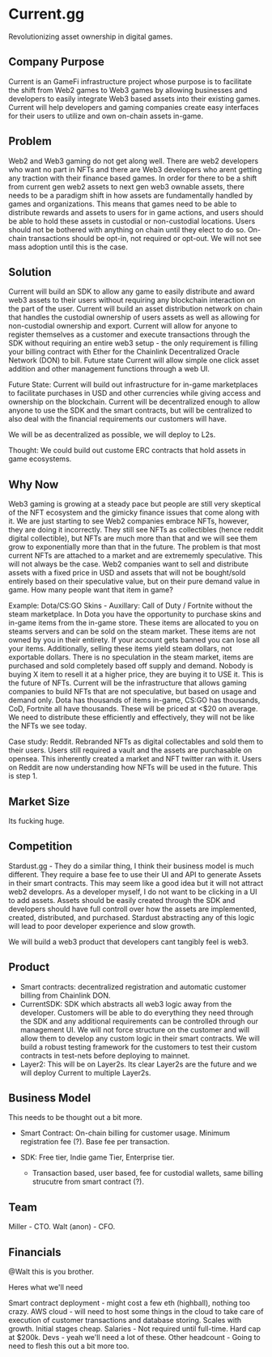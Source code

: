 # Current.gg

Revolutionizing asset ownership in digital games.

## Company Purpose

Current is an GameFi infrastructure project whose purpose is to facilitate the shift from Web2 games to Web3 games by allowing businesses and developers to easily integrate Web3 based assets into their existing games. Current will help developers and gaming companies create easy interfaces for their users to utilize and own on-chain assets in-game.

## Problem

Web2 and Web3 gaming do not get along well. There are web2 developers who want no part in NFTs and there are Web3 developers who arent getting any traction with their finance based games. In order for there to be a shift from current gen web2 assets to next gen web3 ownable assets, there needs to be a paradigm shift in how assets are fundamentally handled by games and organizations. This means that games need to be able to distribute rewards and assets to users for in game actions, and users should be able to hold these assets in custodial or non-custodial locations. Users should not be bothered with anything on chain until they elect to do so. On-chain transactions should be opt-in, not required or opt-out. We will not see mass adoption until this is the case.

## Solution

Current will build an SDK to allow any game to easily distribute and award web3 assets to their users without requiring any blockchain interaction on the part of the user. Current will build an asset distribution network on chain that handles the custodial ownership of users assets as well as allowing for non-custodial ownership and export. Current will allow for anyone to register themselves as a customer and execute transactions through the SDK without requiring an entire web3 setup - the only requirement is filling your billing contract with Ether for the Chainlink Decentralized Oracle Network (DON) to bill. Future state Current will allow simple one click asset addition and other management functions through a web UI.

Future State: Current will build out infrastructure for in-game marketplaces to facilitate purchases in USD and other currencies while giving access and ownership on the blockchain. Current will be decentralized enough to allow anyone to use the SDK and the smart contracts, but will be centralized to also deal with the financial requirements our customers will have.

We will be as decentralized as possible, we will deploy to L2s.

Thought: We could build out custome ERC contracts that hold assets in game ecosystems.

## Why Now

Web3 gaming is growing at a steady pace but people are still very skeptical of the NFT ecosystem and the gimicky finance issues that come along with it. We are just starting to see Web2 companies embrace NFTs, however, they are doing it incorrectly. They still see NFTs as collectibles (hence reddit digital collectible), but NFTs are much more than that and we will see them grow to exponentially more than that in the future. The problem is that most current NFTs are attached to a market and are extrememly speculative. This will not always be the case. Web2 companies want to sell and distribute assets with a fixed price in USD and assets that will not be bought/sold entirely based on their speculative value, but on their pure demand value in game. How many people want that item in game?

Example: Dota/CS:GO Skins - Auxillary: Call of Duty / Fortnite without the steam marketplace.
In Dota you have the opportunity to purchase skins and in-game items from the in-game store. These items are allocated to you on steams servers and can be sold on the steam market. These items are not owned by you in their entirety. If your account gets banned you can lose all your items. Additionally, selling these items yield steam dollars, not exportable dollars. There is no speculation in the steam market, items are purchased and sold completely based off supply and demand. Nobody is buying X item to resell it at a higher price, they are buying it to USE it. This is the future of NFTs. Current will be the infrastructure that allows gaming companies to build NFTs that are not speculative, but based on usage and demand only. Dota has thousands of items in-game, CS:GO has thousands, CoD, Fortnite all have thousands. These will be priced at <$20 on average. We need to distribute these efficiently and effectively, they will not be like the NFTs we see today.

Case study: Reddit.
Rebranded NFTs as digital collectables and sold them to their users. Users still required a vault and the assets are purchasable on opensea. This inherently created a market and NFT twitter ran with it. Users on Reddit are now understanding how NFTs will be used in the future. This is step 1.

## Market Size

Its fucking huge.

## Competition

Stardust.gg - They do a similar thing, I think their business model is much different. They require a base fee to use their UI and API to generate Assets in their smart contracts. This may seem like a good idea but it will not attract web2 developrs. As a developer myself, I do not want to be clicking in a UI to add assets. Assets should be easily created through the SDK and developers should have full controll over how the assets are implemented, created, distributed, and purchased. Stardust abstracting any of this logic will lead to poor developer experience and slow growth.

We will build a web3 product that developers cant tangibly feel is web3.

## Product

- Smart contracts: decentralized registration and automatic customer billing from Chainlink DON.
- CurrentSDK: SDK which abstracts all web3 logic away from the developer. Customers will be able to do everything they need through the SDK and any additional requirements can be controlled through our management UI. We will not force structure on the customer and will allow them to develop any custom logic in their smart contracts. We will build a robust testing framework for the customers to test their custom contracts in test-nets before deploying to mainnet.
- Layer2: This will be on Layer2s. Its clear Layer2s are the future and we will deploy Current to multiple Layer2s.

## Business Model

This needs to be thought out a bit more. 

- Smart Contract: On-chain billing for customer usage. Minimum registration fee (?). Base fee per transaction.

- SDK: Free tier, Indie game Tier, Enterprise tier.
    - Transaction based, user based, fee for custodial wallets, same billing strucutre from smart contract (?). 

## Team

Miller - CTO.
Walt (anon) - CFO.

## Financials

@Walt this is you brother.

Heres what we'll need

Smart contract deployment - might cost a few eth (highball), nothing too crazy.
AWS cloud - will need to host some things in the cloud to take care of execution of customer transactions and database storing. Scales with growth. Initial stages cheap.
Salaries - Not required until full-time. Hard cap at $200k.
Devs - yeah we'll need a lot of these.
Other headcount - Going to need to flesh this out a bit more too.